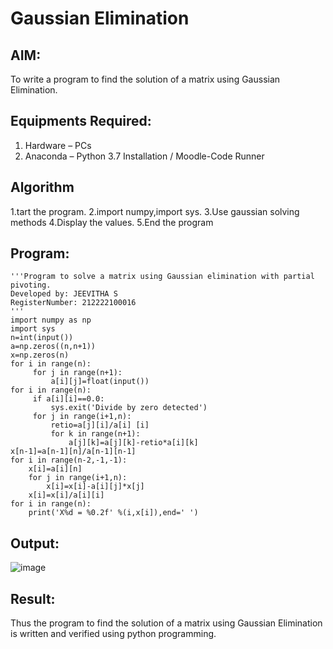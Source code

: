 # Gaussian Elimination

## AIM:
To write a program to find the solution of a matrix using Gaussian Elimination.

## Equipments Required:
1. Hardware – PCs
2. Anaconda – Python 3.7 Installation / Moodle-Code Runner

## Algorithm
1.tart the program.
2.import numpy,import sys.
3.Use gaussian solving methods
4.Display the values.
5.End the program
## Program:
```
'''Program to solve a matrix using Gaussian elimination with partial pivoting.
Developed by: JEEVITHA S
RegisterNumber: 212222100016
'''
import numpy as np
import sys
n=int(input())
a=np.zeros((n,n+1))
x=np.zeros(n)
for i in range(n):
     for j in range(n+1):
         a[i][j]=float(input())
for i in range(n):
     if a[i][i]==0.0:
         sys.exit('Divide by zero detected')
     for j in range(i+1,n):
         retio=a[j][i]/a[i] [i]
         for k in range(n+1):
             a[j][k]=a[j][k]-retio*a[i][k]
x[n-1]=a[n-1][n]/a[n-1][n-1]
for i in range(n-2,-1,-1):
    x[i]=a[i][n]
    for j in range(i+1,n):
        x[i]=x[i]-a[i][j]*x[j]
    x[i]=x[i]/a[i][i]
for i in range(n):
    print('X%d = %0.2f' %(i,x[i]),end=' ')
```    
## Output:

![image](https://github.com/Jeevithha/Gaussian/assets/123623197/661718db-9408-49ae-817f-7b4cad8728b6)


## Result:
Thus the program to find the solution of a matrix using Gaussian Elimination is written and verified using python programming.

